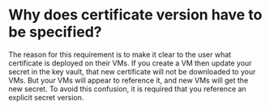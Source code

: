 <properties
    pageTitle="Why does certificate version have to be specified"
    description="Why does certificate version have to be specified"
    service="scalesets"
    author="negat"
    displayOrder="38"
    selfHelpType="resource"
    supportTopicIds=""
    productPesIds=""
    resourceTags=""
    cloudEnvironments="public"
/>

# Why does certificate version have to be specified?

The reason for this requirement is to make it clear to the user what certificate is deployed on their VMs.
If you create a VM then update your secret in the key vault, that new certificate will not be downloaded to your VMs. But your VMs will appear to reference it, and new VMs will get the new secret. To avoid this confusion, it is required that you reference an explicit secret version.